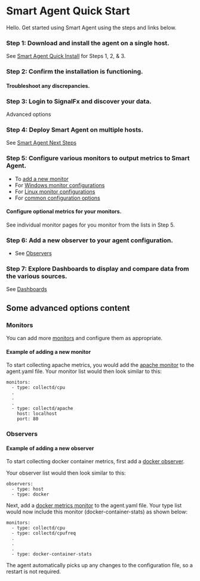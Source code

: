 # Smart Agent Quick Start

Hello. Get started using Smart Agent using the steps and links below.

### Step 1: Download and install the agent on a single host.

See [Smart Agent Quick Install](#./docs/smart-agent-quick-install.md) for Steps 1, 2, & 3.

### Step 2: Confirm the installation is functioning.

#### Troubleshoot any discrepancies. 

### Step 3: Login to SignalFx and discover your data.

Advanced options

### Step 4: Deploy Smart Agent on multiple hosts.

See [Smart Agent Next Steps](#./docs/smart-agent-next-steps.md)

### Step 5: Configure various monitors to output metrics to Smart Agent. 

- To [add a new monitor](#Monitors)
- For [Windows monitor configurations](https://docs.signalfx.com/en/latest/integrations/agent/windows.md)
- For [Linux monitor configurations](https://docs.signalfx.com/en/latest/integrations/agent/monitor-config.html)
- For [common configuration options](https://docs.signalfx.com/en/latest/integrations/agent/monitor-config.md) 

#### Configure optional metrics for your monitors.

See individual monitor pages for you monitor from the lists in Step 5.

### Step 6: Add a new observer to your agent configuration.

- See [Observers](#observers)

### Step 7: Explore Dashboards to display and compare data from the various sources.

See [Dashboards](https://docs.signalfx.com/en/latest/dashboards/index.html)

## Some advanced options content

### Monitors 

You can add more [monitors](https://docs.signalfx.com/en/latest/integrations/agent/monitor-config.html) and configure them as appropriate.

#### Example of adding a new monitor

To start collecting apache metrics, you would add the [apache monitor](./monitors/collectd-apache.md) to the agent.yaml file.
Your monitor list would then look similar to this:

```
monitors:
  - type: collectd/cpu
  .
  .
  .
  - type: collectd/apache
    host: localhost
    port: 80
```

### Observers

#### Example of adding a new observer

To start collecting docker container metrics, first add a [docker observer](./observers/docker.md).

Your observer list would then look similar to this:

```
observers:
  - type: host
  - type: docker
```

Next, add a [docker metrics monitor](./monitors/docker-container-stats.md) to the agent.yaml file. Your type list would now include this monitor (docker-container-stats) as shown below:

```
monitors:
  - type: collectd/cpu
  - type: collectd/cpufreq
  .
  .
  .
  - type: docker-container-stats
```

The agent automatically picks up any changes to the configuration file, so a restart is not required.



